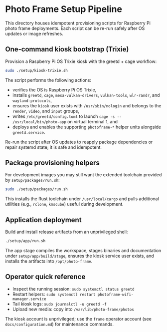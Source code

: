 # Photo Frame Setup Pipeline

This directory houses idempotent provisioning scripts for Raspberry Pi photo
frame deployments. Each script can be re-run safely after OS updates or image
refreshes.

## One-command kiosk bootstrap (Trixie)

Provision a Raspberry Pi OS Trixie kiosk with the greetd + cage workflow:

```bash
sudo ./setup/kiosk-trixie.sh
```

The script performs the following actions:

- verifies the OS is Raspberry Pi OS Trixie,
- installs `greetd`, `cage`, `mesa-vulkan-drivers`, `vulkan-tools`,
  `wlr-randr`, and `wayland-protocols`,
- ensures the `kiosk` user exists with `/usr/sbin/nologin` and belongs to the
  `render`, `video`, and `input` groups,
- writes `/etc/greetd/config.toml` to launch `cage -s -- /usr/local/bin/photo-app`
  on virtual terminal 1, and
- deploys and enables the supporting `photoframe-*` helper units alongside
  `greetd.service`.

Re-run the script after OS updates to reapply package dependencies or repair
systemd state; it is safe and idempotent.

## Package provisioning helpers

For development images you may still want the extended toolchain provided by
`setup/packages/run.sh`:

```bash
sudo ./setup/packages/run.sh
```

This installs the Rust toolchain under `/usr/local/cargo` and pulls additional
utilities (e.g., `rclone`, `kmscube`) useful during development.

## Application deployment

Build and install release artifacts from an unprivileged shell:

```bash
./setup/app/run.sh
```

The app stage compiles the workspace, stages binaries and documentation under
`setup/app/build/stage`, ensures the kiosk service user exists, and installs
the artifacts into `/opt/photo-frame`.

## Operator quick reference

- Inspect the running session: `sudo systemctl status greetd`
- Restart helpers: `sudo systemctl restart photoframe-wifi-manager.service`
- Tail kiosk logs: `sudo journalctl -u greetd -f`
- Upload new media: copy into `/var/lib/photo-frame/photos`

The kiosk account is unprivileged; use the `frame` operator account (see
`docs/configuration.md`) for maintenance commands.
